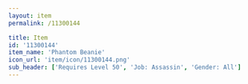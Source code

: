 ```yaml
---
layout: item
permalink: /11300144

title: Item
id: '11300144'
item_name: 'Phantom Beanie'
icon_url: 'item/icon/11300144.png'
sub_header: ['Requires Level 50', 'Job: Assassin', 'Gender: All']
---
```

